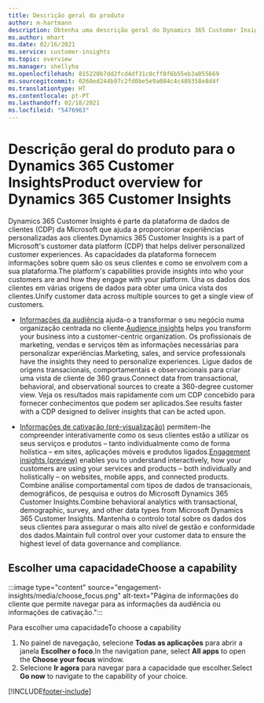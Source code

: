 ```yaml
---
title: Descrição geral do produto
author: m-hartmann
description: Obtenha uma descrição geral do Dynamics 365 Customer Insights e das suas capacidades.
ms.author: mhart
ms.date: 02/16/2021
ms.service: customer-insights
ms.topic: overview
ms.manager: shellyha
ms.openlocfilehash: 815220b7dd2fcd4df31c0cff8f6b55eb3a055669
ms.sourcegitcommit: 0260ed244b97c2fd0be5e9a084c4c489358e8d4f
ms.translationtype: HT
ms.contentlocale: pt-PT
ms.lasthandoff: 02/18/2021
ms.locfileid: "5476963"
---
```

# <a name="product-overview-for-dynamics-365-customer-insights"></a><span data-ttu-id="34b36-103">Descrição geral do produto para o Dynamics 365 Customer Insights</span><span class="sxs-lookup"><span data-stu-id="34b36-103">Product overview for Dynamics 365 Customer Insights</span></span>

<span data-ttu-id="34b36-104">Dynamics 365 Customer Insights é parte da plataforma de dados de clientes (CDP) da Microsoft que ajuda a proporcionar experiências personalizadas aos clientes.</span><span class="sxs-lookup"><span data-stu-id="34b36-104">Dynamics 365 Customer Insights is a part of Microsoft's customer data platform (CDP) that helps deliver personalized customer experiences.</span></span> <span data-ttu-id="34b36-105">As capacidades da plataforma fornecem informações sobre quem são os seus clientes e como se envolvem com a sua plataforma.</span><span class="sxs-lookup"><span data-stu-id="34b36-105">The platform's capabilities provide insights into who your customers are and how they engage with your platform.</span></span> <span data-ttu-id="34b36-106">Una os dados dos clientes em várias origens de dados para obter uma única vista dos clientes.</span><span class="sxs-lookup"><span data-stu-id="34b36-106">Unify customer data across multiple sources to get a single view of customers.</span></span>


- <span data-ttu-id="34b36-107">[Informações da audiência](audience-insights/overview.md) ajuda-o a transformar o seu negócio numa organização centrada no cliente.</span><span class="sxs-lookup"><span data-stu-id="34b36-107">[Audience insights](audience-insights/overview.md) helps you transform your business into a customer-centric organization.</span></span> <span data-ttu-id="34b36-108">Os profissionais de marketing, vendas e serviços têm as informações necessárias para personalizar experiências.</span><span class="sxs-lookup"><span data-stu-id="34b36-108">Marketing, sales, and service professionals have the insights they need to personalize experiences.</span></span> <span data-ttu-id="34b36-109">Ligue dados de origens transacionais, comportamentais e observacionais para criar uma vista de cliente de 360 graus.</span><span class="sxs-lookup"><span data-stu-id="34b36-109">Connect data from transactional, behavioral, and observational sources to create a 360-degree customer view.</span></span> <span data-ttu-id="34b36-110">Veja os resultados mais rapidamente com um CDP concebido para fornecer conhecimentos que podem ser aplicados.</span><span class="sxs-lookup"><span data-stu-id="34b36-110">See results faster with a CDP designed to deliver insights that can be acted upon.</span></span> 

- <span data-ttu-id="34b36-111">[Informações de cativação (pré-visualização)](engagement-insights/index.yml) permitem-lhe compreender interativamente como os seus clientes estão a utilizar os seus serviços e produtos – tanto individualmente como de forma holística – em sites, aplicações móveis e produtos ligados.</span><span class="sxs-lookup"><span data-stu-id="34b36-111">[Engagement insights (preview)](engagement-insights/index.yml) enables you to understand interactively, how your customers are using your services and products – both individually and holistically – on websites, mobile apps, and connected products.</span></span> <span data-ttu-id="34b36-112">Combine análise comportamental com tipos de dados de transacionais, demográficos, de pesquisa e outros do Microsoft Dynamics 365 Customer Insights.</span><span class="sxs-lookup"><span data-stu-id="34b36-112">Combine behavioral analytics with transactional, demographic, survey, and other data types from Microsoft Dynamics 365 Customer Insights.</span></span> <span data-ttu-id="34b36-113">Mantenha o controlo total sobre os dados dos seus clientes para assegurar o mais alto nível de gestão e conformidade dos dados.</span><span class="sxs-lookup"><span data-stu-id="34b36-113">Maintain full control over your customer data to ensure the highest level of data governance and compliance.</span></span>
 
## <a name="choose-a-capability"></a><span data-ttu-id="34b36-114">Escolher uma capacidade</span><span class="sxs-lookup"><span data-stu-id="34b36-114">Choose a capability</span></span>

:::image type="content" source="engagement-insights/media/choose_focus.png" alt-text="Página de informações do cliente que permite navegar para as informações da audiência ou informações de cativação.":::

<span data-ttu-id="34b36-116">Para escolher uma capacidade</span><span class="sxs-lookup"><span data-stu-id="34b36-116">To choose a capability</span></span>

1. <span data-ttu-id="34b36-117">No painel de navegação, selecione **Todas as aplicações** para abrir a janela **Escolher o foco**.</span><span class="sxs-lookup"><span data-stu-id="34b36-117">In the navigation pane, select **All apps** to open the **Choose your focus** window.</span></span>
1. <span data-ttu-id="34b36-118">Selecione **Ir agora** para navegar para a capacidade que escolher.</span><span class="sxs-lookup"><span data-stu-id="34b36-118">Select **Go now** to navigate to the capability of your choice.</span></span>


[!INCLUDE[footer-include](includes/footer-banner.md)]